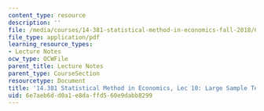 ```yaml
---
content_type: resource
description: ''
file: /media/courses/14-381-statistical-method-in-economics-fall-2018/6e7aeb6dd0a1e8daffd560e9dabb8299_MIT14_381F18_lec10.pdf
file_type: application/pdf
learning_resource_types:
- Lecture Notes
ocw_type: OCWFile
parent_title: Lecture Notes
parent_type: CourseSection
resourcetype: Document
title: '14.381 Statistical Method in Economics, Lec 10: Large Sample Tests'
uid: 6e7aeb6d-d0a1-e8da-ffd5-60e9dabb8299
---
```

